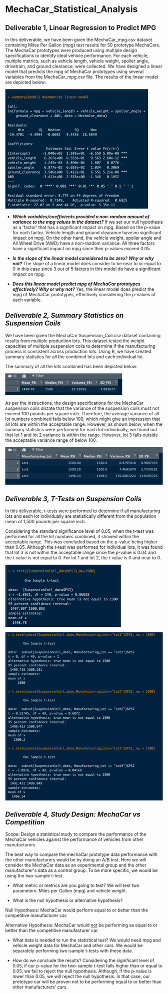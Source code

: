 # **MechaCar_Statistical_Analysis**

## **Deliverable 1, Linear Regression to Predict MPG**

In this deliverable, we have been given the MechaCar_mpg.csv dataset containing Miles Per Gallon (mpg) test results for 50 prototype MechaCars. The MechaCar prototypes were produced using multiple design specifications to identify ideal vehicle performance. For each vehicle, multiple metrics, such as vehicle length, vehicle weight, spoiler angle, drivetrain, and ground clearance, were collected. We have designed a linear model that predicts the mpg of MechaCar prototypes using several variables from the MechaCar_mpg.csv file. The results of the linear model are depicted below:

![](https://github.com/jaykansara2019/MechaCar_Statistical_Analysis/blob/a4f46f5f09a3c0aaf19f5f5a83d335d77e713d4c/Linear%20model%20(Deliverable%201).png)

- ***Which variables/coefficients provided a non-random amount of variance to the mpg values in the dataset?***
If we set our null hypothesis as a 'factor' that has a significant impact on mpg. Based on the p-value for each factor. Vehicle length and ground clearance have no significant impact on mpg. On the other hand, the vehicle weight, spoiler angle and All Wheel Drive (AWD) have a non-random variance. All three factors have a significant impact on mpg since their p-values exceed 0.05.


- ***Is the slope of the linear model considered to be zero? Why or why not?***
The slope of a linear model does consider to be near to or equal to 0 in this case since 3 out of 5 factors in this model do have a significant impact on mpg.


- ***Does this linear model predict mpg of MechaCar prototypes effectively? Why or why not?***
Yes, the linear model does predict the mpg of MechaCar prototypes, effectively considering the p-values of each variable.

## ***Deliverable 2, Summary Statistics on Suspension Coils***

We have been given the MechaCar Suspension_Coil.csv dataset containing results from multiple production lots. This dataset tested the weight capacities of multiple suspension coils to determine if the manufacturing process is consistent across production lots. Using R, we have created summary statistics for all the combined lots and each individual lot.

The summary of all the lots combined has been depicted below:

![](https://github.com/jaykansara2019/MechaCar_Statistical_Analysis/blob/a4f46f5f09a3c0aaf19f5f5a83d335d77e713d4c/Summary%20table.png)

As per the instructions, the design specifications for the MechaCar suspension coils dictate that the variance of the suspension coils must not exceed 100 pounds per square inch. Therefore, the average variance of all lot numbers combined falls below 100, which might give an impression that all lots are within the acceptable range. However, as shown below, when the summary statistics were performed for each lot individually, we found out that lot 1 and lot 2 variance is within the range. However, lot 3 falls outside the acceptable variance range of below 100.

![](https://github.com/jaykansara2019/MechaCar_Statistical_Analysis/blob/a4f46f5f09a3c0aaf19f5f5a83d335d77e713d4c/Lot%20table.png)

## ***Deliverable 3, T-Tests on Suspension Coils***
In this deliverable, t-tests were performed to determine if all manufacturing lots and each lot individually are statistically different from the population mean of 1,500 pounds per square inch.

Considering the standard significance level of 0.05, when the t-test was performed for all the lot numbers combined, it showed within the acceptable range. This was concluded based on the p-value being higher than 0.05. Although the t-test was performed for individual lots, it was found that lot 3 is not within the acceptable range since the p-value is 0.04 and the t value is not equal to 0. For lot 1 and lot 2, the t value is 0 and near to 0.

![](https://github.com/jaykansara2019/MechaCar_Statistical_Analysis/blob/a4f46f5f09a3c0aaf19f5f5a83d335d77e713d4c/PSI%20across%20all%20manufacturing%20lots.png)

![](https://github.com/jaykansara2019/MechaCar_Statistical_Analysis/blob/a4f46f5f09a3c0aaf19f5f5a83d335d77e713d4c/PSI%20for%20each%20lot%20individually.png)


## ***Deliverable 4, Study Design: MechaCar vs Competition***

Scope: Design a statistical study to compare the performance of the MechaCar vehicles against the performance of vehicles from other manufacturers.

The best way to compare the mechaCar prototype data performance with the other manufacturers would be by doing an A/B test. Here we will consider the MechaCar data as an experimental group and the other manufacturer's data as a control group. To be more specific, we would be using the two-sample t-test.

- What metric or metrics are you going to test?
We will test two parameters: Miles per Gallon (mpg) and vehicle weight. 

- What is the null hypothesis or alternative hypothesis?

Null Hypothesis: MechaCar would perform equal to or better than the competitive manufacturer car.

Alternative Hypothesis: MechaCar would <ins>not</ins> be performing as equal to or better than the competitive manufacturer car.

- What data is needed to run the statistical test?
We would need mpg and vehicle weight data for MechaCar and other cars. We would be separately performing two-sample t-tests with these data. 

- How do we conclude the results?
Considering the significant level of 0.05, if our p-value for the two-sample t-test falls higher than or equal to 0.05, we fail to reject the null hypothesis. Although, if the p-value is lower than 0.05, we will reject the null hypothesis. In that case, our prototype car will be proven not to be performing equal to or better than other manufacturers' cars.



